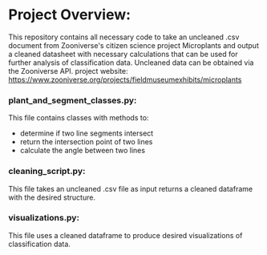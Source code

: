 # Project Overview:
This repository contains all necessary code to take an uncleaned .csv document from Zooniverse's citizen science project Microplants and output a cleaned datasheet with necessary calculations that can be used for further analysis of classification data. 
Uncleaned data can be obtained via the Zooniverse API. 
project website: https://www.zooniverse.org/projects/fieldmuseumexhibits/microplants


### plant_and_segment_classes.py:
This file contains classes with methods to:
- determine if two line segments intersect
- return the intersection point of two lines
- calculate the angle between two lines

### cleaning_script.py:
This file takes an uncleaned .csv file as input returns a cleaned dataframe with the desired structure.

### visualizations.py:
This file uses a cleaned dataframe to produce desired visualizations of classification data. 

